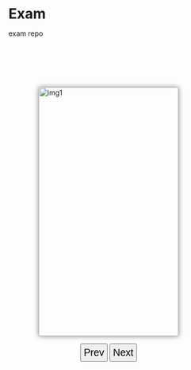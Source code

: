 # Exam
exam repo

 <style>
        * {
            margin: 0;
            padding: 0;
            box-sizing: border-box;
        }

        .main {
            width: 70%;
            height: 500px;
            margin: auto;
            margin-top: 100px;
            border: 1px;
            position: relative;
            box-shadow: 0px 0px 10px gray;
            overflow: hidden;
        }

        .slide {
            height: 100%;
            width: 100%;
            position: absolute;
        }

        .slides {
            display: flex;
            height: 100%;
            width: 100%;
        }

        .nav {
            text-align: center;
            margin-top: 15px;
        }

        .nav button {
            font-size: 20px;
            padding: 5px;
        }
        .slide{
            display: none;
        }
        .active{
            display: block;
        }
    </style>
</head>

<body>
    <div class="main">
        <div class="slides">
            <img src="img.jpg" alt="img1" class="slide active">
            <img src="img2.jpg" alt="img2" class="slide">
            <img src="img3.jpg" alt="img3" class="slide">
        </div>
    </div>
    <div class="nav">
        <button id="prev">Prev</button>
        <button id="next">Next</button>
    </div>

</body>
<script>
    let currentindex = 0;
   
        const slide = document.querySelectorAll("img");
        const prevButton = document.getElementById("prev");
        const nextButton = document.getElementById("next");
       
       function nextslide() {
        slide[currentindex].classList.remove("active");
        currentindex++;
        if (currentindex >= slide.length) {
            currentindex = 0;
        }
        slide[currentindex].classList.add("active");
       }

       function previouslide() {
        slide[currentindex].classList.remove("active");
        currentindex--;
        if (currentindex < 0) {
            currentindex = slide.length - 1;
        }
        slide[currentindex].classList.add("active");
       }

       nextButton.addEventListener("click",nextslide);
       prevButton.addEventListener("click",previouslide);

       slide[currentindex].classList.add("active");

       setInterval(nextslide,3000);
</script>
